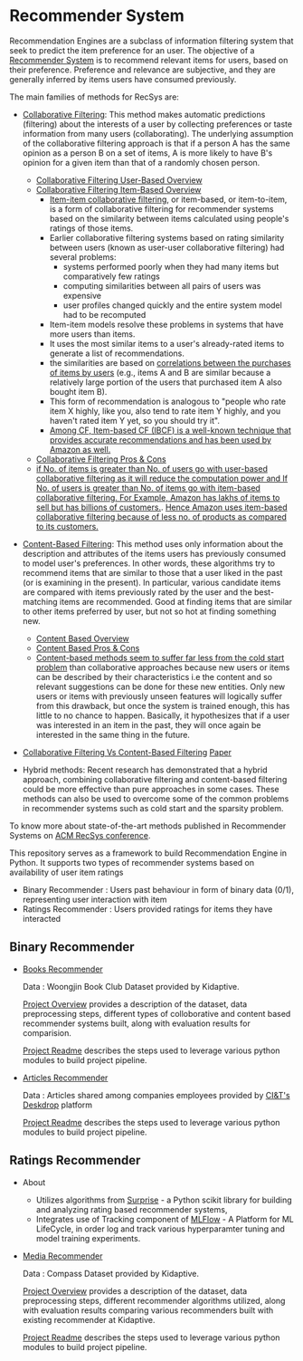 # Recommender System

Recommendation Engines are a subclass of information filtering system that seek to predict the item preference for an user.
The objective of a [Recommender System](https://en.wikipedia.org/wiki/Recommender_system) is to recommend relevant items for users, based on their preference. Preference and relevance are subjective, and they are generally inferred by items users have consumed previously.

The main families of methods for RecSys are:
- [Collaborative Filtering](https://en.wikipedia.org/wiki/Collaborative_filtering): This method makes automatic predictions (filtering) about the interests of a user by collecting preferences or taste information from many users (collaborating). The underlying assumption of the collaborative filtering approach is that if a person A has the same opinion as a person B on a set of items, A is more likely to have B's opinion for a given item than that of a randomly chosen person.
    - [Collaborative Filtering User-Based Overview](documentation/cbf-user-based.png)
    - [Collaborative Filtering Item-Based Overview](documentation/cbf-item-based.png)
        - [Item-item collaborative filtering](https://en.wikipedia.org/wiki/Item-item_collaborative_filtering), or item-based, or item-to-item, is a form of collaborative filtering for recommender systems based on the similarity between items calculated using people's ratings of those items.
        - Earlier collaborative filtering systems based on rating similarity between users (known as user-user collaborative filtering) had several problems:
            - systems performed poorly when they had many items but comparatively few ratings
            - computing similarities between all pairs of users was expensive
            - user profiles changed quickly and the entire system model had to be recomputed
        - Item-item models resolve these problems in systems that have more users than items.
        - It uses the most similar items to a user's already-rated items to generate a list of recommendations. 
        - the similarities are based on [correlations between the purchases of items by users](https://patents.google.com/patent/US6266649) (e.g., items A and B are similar because a relatively large portion of the users that purchased item A also bought item B).
        - This form of recommendation is analogous to "people who rate item X highly, like you, also tend to rate item Y highly, and you haven't rated item Y yet, so you should try it".
        - [Among CF, Item-based CF (IBCF) is a well-known technique that provides accurate recommendations and has been used by Amazon as well.]()
    - [Collaborative Filtering Pros & Cons](documentation/cbf-pros_cons.png)
    - [if No. of items is greater than No. of users go with user-based collaborative filtering as it will reduce the computation power and If No. of users is greater than No. of items go with item-based collaborative filtering. For Example, Amazon has lakhs of items to sell but has billions of customers.](https://www.analyticsvidhya.com/blog/2021/07/recommendation-system-understanding-the-basic-concepts/). [Hence Amazon uses item-based collaborative filtering because of less no. of products as compared to its customers.](https://www.cs.umd.edu/~samir/498/Amazon-Recommendations.pdf)

- [Content-Based Filtering](http://recommender-systems.org/content-based-filtering/): This method uses only information about the description and attributes of the items users has previously consumed to model user's preferences. In other words, these algorithms try to recommend items that are similar to those that a user liked in the past (or is examining in the present). In particular, various candidate items are compared with items previously rated by the user and the best-matching items are recommended. Good at finding items that are similar to other items preferred by user, but not so hot at finding something new.
    - [Content Based Overview](documentation/content-based.png)
    - [Content Based Pros & Cons](documentation/content-based_pros_cons.png)
    - [Content-based methods seem to suffer far less from the cold start problem](https://analyticsindiamag.com/collaborative-filtering-vs-content-based-filtering-for-recommender-systems/) than collaborative approaches because new users or items can be described by their characteristics i.e the content and so relevant suggestions can be done for these new entities. Only new users or items with previously unseen features will logically suffer from this drawback, but once the system is trained enough, this has little to no chance to happen. Basically, it hypothesizes that if a user was interested in an item in the past, they will once again be interested in the same thing in the future. 

- [Collaborative Filtering Vs Content-Based Filtering](https://analyticsindiamag.com/collaborative-filtering-vs-content-based-filtering-for-recommender-systems/) [Paper](https://arxiv.org/pdf/1912.08932.pdf)

- Hybrid methods: Recent research has demonstrated that a hybrid approach, combining collaborative filtering and content-based filtering could be more effective than pure approaches in some cases. These methods can also be used to overcome some of the common problems in recommender systems such as cold start and the sparsity problem.

To know more about state-of-the-art methods published in Recommender Systems on [ACM RecSys conference](https://recsys.acm.org/).


This repository serves as a framework to build Recommendation Engine in Python. 
It supports two types of recommender systems based on availability of user item ratings
* Binary  Recommender : Users past behaviour in form of binary data (0/1), representing user interaction with item
* Ratings Recommender : Users provided ratings for items they have interacted

## Binary Recommender

* [Books Recommender](https://github.com/raviraju/recommender_system/blob/master/binary_recommender/books_recommender)  
    
    Data : Woongjin Book Club Dataset provided by Kidaptive.

    [Project Overview](https://github.com/raviraju/recommender_system/blob/master/binary_recommender/books_recommender/Recommender%20Woongjin%20.pdf)
    provides a description of the dataset, data preprocessing steps, different types of colloborative and content based recommender systems built,
    along with evaluation results for comparision.

    [Project Readme](https://github.com/raviraju/recommender_system/blob/master/binary_recommender/books_recommender/readme.md) describes
    the steps used to leverage various python modules to build project pipeline.

* [Articles Recommender](https://github.com/raviraju/recommender_system/blob/master/binary_recommender/articles_recommender)

    Data : Articles shared among companies employees provided by [CI&T's](https://us.ciandt.com/) [Deskdrop](https://deskdrop.co/) platform

    [Project Readme](https://github.com/raviraju/recommender_system/blob/master/binary_recommender/articles_recommender/readme.md) describes
    the steps used to leverage various python modules to build project pipeline.

## Ratings Recommender

* About
    * Utilizes algorithms from [Surprise](http://surpriselib.com/) - a Python scikit library for building and analyzing rating based recommender systems,
    * Integrates use of Tracking component of [MLFlow](https://mlflow.org/) - A Platform for ML LifeCycle, in order log and track
various hyperparamter tuning and model training experiments.

* [Media Recommender](https://github.com/raviraju/recommender_system/tree/master/ratings_recommender)

    Data : Compass Dataset provided by Kidaptive. 

    [Project Overview](https://github.com/raviraju/recommender_system/blob/master/ratings_recommender/Compass_Recommender.pdf)
provides a description of the dataset, data preprocessing steps, different recommender algorithms utilized,
along with evaluation results comparing various recommenders built with existing recommender at Kidaptive.

    [Project Readme](https://github.com/raviraju/recommender_system/blob/master/ratings_recommender/readme.md) describes
the steps used to leverage various python modules to build project pipeline.
